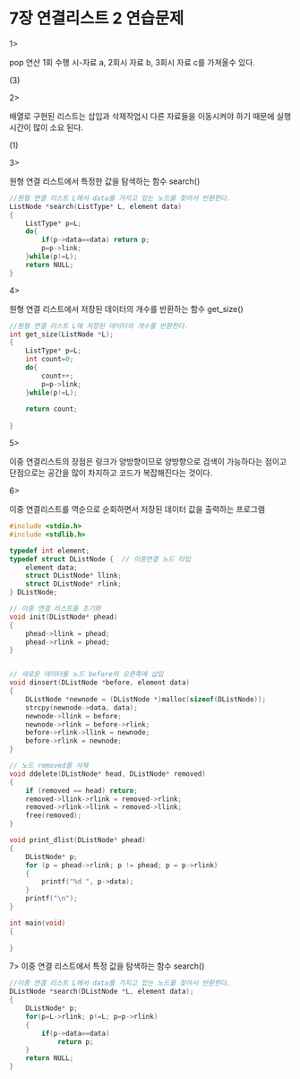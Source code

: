 # 7장 연결리스트 2 연습문제



1>

pop 연산 1회 수행 시-자료 a, 2회시 자료 b, 3회시 자료 c를 가져올수 있다.

(3)



2>

배열로 구현된 리스트는 삽입과 삭제작업시 다른 자료들을 이동시켜야 하기 때문에 실행 시간이 많이 소요 된다.

(1)



3>

원형 연결 리스트에서 특정한 값을 탐색하는 함수 search()

```c
//원형 연결 리스트 L에서 data를 가지고 있는 노드를 찾아서 반환한다.
ListNode *search(ListType* L, element data)
{
    ListType* p=L; 
    do{
        if(p->data==data) return p;
        p=p->link;
    }while(p!=L);
    return NULL;
}
```



4>

원형 연결 리스트에서 저장된 데이터의 개수를 반환하는 함수 get_size()



```c
//원형 연결 리스트 L에 저장된 데이터의 개수를 반환한다.
int get_size(ListNode *L);
{
    ListType* p=L; 
    int count=0;
    do{
        count++;
        p=p->link;
    }while(p!=L);
    
    return count;
    
}
```



5>

이중 연결리스트의 장점은 링크가 양방향이므로 양방향으로 검색이 가능하다는 점이고 단점으로는 공간을 많이 차지하고 코드가 복잡해진다는 것이다.



6>

이중 연결리스트를 역순으로 순회하면서 저장된 데이터 값을 출력하는 프로그램

```c
#include <stdio.h>
#include <stdlib.h>

typedef int element;
typedef struct DListNode {	// 이중연결 노드 타입
	element data;
	struct DListNode* llink;
	struct DListNode* rlink;
} DListNode;

// 이중 연결 리스트를 초기화
void init(DListNode* phead)
{
	phead->llink = phead;
	phead->rlink = phead;
}


// 새로운 데이터를 노드 before의 오른쪽에 삽입
void dinsert(DListNode *before, element data)
{
	DListNode *newnode = (DListNode *)malloc(sizeof(DListNode));
	strcpy(newnode->data, data);
	newnode->llink = before;
	newnode->rlink = before->rlink;
	before->rlink->llink = newnode;
	before->rlink = newnode;
}

// 노드 removed를 삭제
void ddelete(DListNode* head, DListNode* removed)
{
	if (removed == head) return;
	removed->llink->rlink = removed->rlink;
	removed->rlink->llink = removed->llink;
	free(removed);
}

void print_dlist(DListNode* phead)
{
	DListNode* p;
	for (p = phead->rlink; p != phead; p = p->rlink)
	{
		printf("%d ", p->data);
	}
	printf("\n");
}

int main(void)
{
    
}
```



7> 이중 연결 리스트에서 특정 값을 탐색하는 함수 search() 

```c
//이중 연결 리스트 L에서 data를 가지고 있는 노드를 찾아서 반환한다.
DListNode *search(DListNode *L, element data);
{
    DListNode* p;
    for(p=L->rlink; p!=L; p=p->rlink)
    {
        if(p->data==data)
            return p;
    }
    return NULL;
}
```


